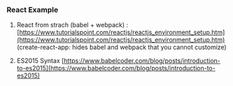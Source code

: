### React Example

1. React from strach (babel + webpack) : 
[https://www.tutorialspoint.com/reactjs/reactjs_environment_setup.htm](https://www.tutorialspoint.com/reactjs/reactjs_environment_setup.htm) 
(create-react-app: hides babel and webpack that you cannot customize)

2. ES2015 Syntax
[https://www.babelcoder.com/blog/posts/introduction-to-es2015](https://www.babelcoder.com/blog/posts/introduction-to-es2015)

